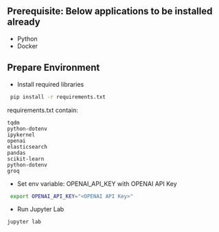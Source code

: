 ## Prerequisite: Below applications to be installed already
- Python
- Docker

## Prepare Environment

- Install required libraries
```bash
 pip install -r requirements.txt
```
requirements.txt contain:
```
tqdm
python-dotenv
ipykernel
openai
elasticsearch
pandas
scikit-learn
python-dotenv
groq
```

- Set env variable: OPENAI_API_KEY with OPENAI API Key
```bash
 export OPENAI_API_KEY="<OPENAI API Key>"
```

- Run Jupyter Lab
```
jupyter lab
```
